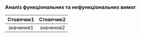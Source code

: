 ### Аналіз функціональних та нефункціональних вимог

| Стовпчик1 | Стовпчик2 |
|:-----------:|:---------:|
| значення1 | значення2 |